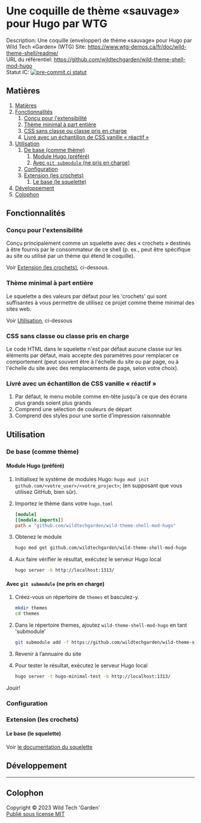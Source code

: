 # Une coquille de thème «sauvage» pour Hugo par WTG

Description:	Une coquille (envelopper) de thème «sauvage» pour Hugo par
					Wild Tech «Garden» (WTG)
Site: <https://www.wtg-demos.ca/fr/doc/wild-theme-shell/readme/>  
URL du référentiel: <https://github.com/wildtechgarden/wild-theme-shell-mod-hugo>\
Statut IC: [![pre-commit.ci statut](https://results.pre-commit.ci/badge/github/wildtechgarden/wild-theme-shell-mod-hugo/main.svg)][pre-commit-ic]

## Matières

1. [Matières](#matières)
2. [Fonctionnalités](#fonctionnalités)
	1. [Conçu pour l'extensibilité](#conçu-pour-lextensibilité)
	2. [Thème minimal à part entière](#thème-minimal-à-part-entière)
	3. [CSS sans classe ou classe pris en charge](#css-sans-classe-ou-classe-pris-en-charge)
	4. [Livré avec un échantillon de CSS vanille « réactif »](#livré-avec-un-échantillon-de-css-vanille--réactif-)
3. [Utilisation](#utilisation)
	1. [De base (comme thème)](#de-base-comme-thème)
		1. [Module Hugo (préféré)](#module-hugo-préféré)
		2. [Avec `git submodule` (ne pris en charge)](#avec-git-submodule-ne-pris-en-charge)
	2. [Configuration](#configuration)
	3. [Extension (les crochets)](#extension-les-crochets)
		1. [Le base (le squelette)](#le-base-le-squelette)
4. [Développement](#développement)
5. [Colophon](#colophon)

## Fonctionnalités

### Conçu pour l'extensibilité

Conçu principalement comme un squelette avec des « crochets » destinés à être
fournis par le consommateur de ce shell (p. ex., peut être spécifique au site
ou utilisé par un thème qui étend le coquille).

Voir [Extension (les crochets)][extension], ci-dessous.

### Thème minimal à part entière

Le squelette a des valeurs par défaut pour les 'crochets' qui sont
suffisantes à vous permettre de utilisez ce projet comme thème minimal des
sites web.

Voir [Utilisation][use], ci-dessous

### CSS sans classe ou classe pris en charge

Le code HTML dans le squelette n'est par défaut aucune classe sur les éléments
par défaut, mais accepte des paramètres pour remplacer ce comportement (peut
souvent être à l'échelle du site ou par page, ou à l'échelle du site avec des
remplacements de page, selon votre choix).

### Livré avec un échantillon de CSS vanille « réactif »

1. Par défaut, le menu mobile comme en-tête jusqu'à ce que des écrans plus
	grands soient plus grands
2. Comprend une sélection de couleurs de départ
3. Comprend des styles pour une sortie d'impression raisonnable

## Utilisation

### De base (comme thème)

#### Module Hugo (préféré)

1. Initialisez le système de modules Hugo: `hugo mod init
	github.com/<votre_user>/<votre_project>`; (en supposant que vous utilisez
	GitHub, bien sûr).
2. Importez le thème dans votre `hugo.toml`

	```ini
	[module]
	[[module.imports]]
	path = "github.com/wildtechgarden/wild-theme-shell-mod-hugo"
	```

3. Obtenez le module

	```sh
	hugo mod get github.com/wildtechgarden/wild-theme-shell-mod-hugo
	```

4. Aux faire vérifier le résultat, exécutez le serveur Hugo local

	```sh
	hugo server -b http://localhost:1313/
	```

#### Avec `git submodule` (ne pris en charge)

1. Créez-vous un répertoire de `themes` et basculez-y.

	```sh
	mkdir themes
	cd themes
	```

2. Dans le répertoire themes, ajoutez `wild-theme-shell-mod-hugo` en tant
'submodule'

	```sh
	git submodule add -f https://github.com/wildtechgarden/wild-theme-shell-mod-hugo.git
	```

3. Revenir à l’annuaire du site
4. Pour tester le résultat, exécutez le serveur Hugo local

	```sh
	hugo server -t hugo-minimal-test -b http://localhost:1313/
	```

Jouir!

### Configuration

### Extension (les crochets)

#### Le base (le squelette)

Voir [le documentation du squelette][skel]

## Développement

-------

## Colophon

Copyright © 2023 Wild Tech 'Garden'  
[Publié sous license MIT](LICENSE)

[extension]: #extension-les-crochets
[skel]: docs/skeleton.fr.md
[pre-commit-ic]: https://results.pre-commit.ci/latest/github/wildtechgarden/wild-theme-shell-mod-hugo/main
[use]: #utilisation
